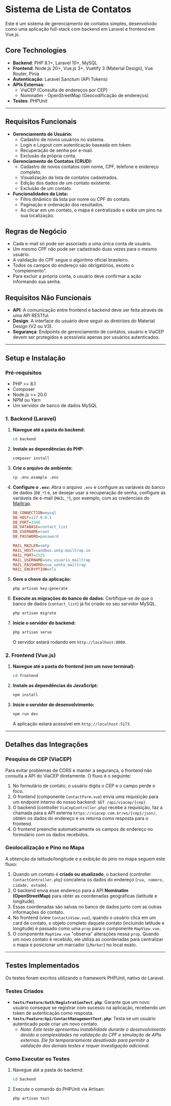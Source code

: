 # Sistema de Lista de Contatos

Este é um sistema de gerenciamento de contatos simples, desenvolvido como uma aplicação full-stack com backend em Laravel e frontend em Vue.js.

## Core Technologies

-   **Backend**: PHP 8.1+, Laravel 10+, MySQL
-   **Frontend**: Node.js 20+, Vue.js 3+, Vuetify 3 (Material Design), Vue Router, Pinia
-   **Autenticação**: Laravel Sanctum (API Tokens)
-   **APIs Externas**:
    -   ViaCEP (Consulta de endereços por CEP)
    -   Nominatim - OpenStreetMap (Geocodificação de endereços)
-   **Testes**: PHPUnit

---

## Requisitos Funcionais

-   **Gerenciamento de Usuário:**
    -   Cadastro de novos usuários no sistema.
    -   Login e Logout com autenticação baseada em token.
    -   Recuperação de senha por e-mail.
    -   Exclusão da própria conta.
-   **Gerenciamento de Contatos (CRUD):**
    -   Cadastro de novos contatos com nome, CPF, telefone e endereço completo.
    -   Visualização da lista de contatos cadastrados.
    -   Edição dos dados de um contato existente.
    -   Exclusão de um contato.
-   **Funcionalidades da Lista:**
    -   Filtro dinâmico da lista por nome ou CPF do contato.
    -   Paginação e ordenação dos resultados.
    -   Ao clicar em um contato, o mapa é centralizado e exibe um pino na sua localização.

## Regras de Negócio

-   Cada e-mail só pode ser associado a uma única conta de usuário.
-   Um mesmo CPF não pode ser cadastrado duas vezes para o mesmo usuário.
-   A validação do CPF segue o algoritmo oficial brasileiro.
-   Todos os campos do endereço são obrigatórios, exceto o "complemento".
-   Para excluir a própria conta, o usuário deve confirmar a ação informando sua senha.

## Requisitos Não Funcionais

-   **API**: A comunicação entre frontend e backend deve ser feita através de uma API RESTful.
-   **Design**: A interface do usuário deve seguir as diretrizes do Material Design (V2 ou V3).
-   **Segurança**: Endpoints de gerenciamento de contatos, usuário e ViaCEP devem ser protegidos e acessíveis apenas por usuários autenticados.

---

## Setup e Instalação

### Pré-requisitos

-   PHP >= 8.1
-   Composer
-   Node.js >= 20.0
-   NPM ou Yarn
-   Um servidor de banco de dados MySQL

### 1. Backend (Laravel)

1.  **Navegue até a pasta do backend:**
    ```bash
    cd backend
    ```

2.  **Instale as dependências do PHP:**
    ```bash
    composer install
    ```

3.  **Crie o arquivo de ambiente:**
    ```bash
    cp .env.example .env
    ```

4.  **Configure o `.env`:**
    Abra o arquivo `.env` e configure as variáveis do banco de dados (`DB_*`) e, se desejar usar a recuperação de senha, configure as variáveis de e-mail (`MAIL_*`), por exemplo, com as credenciais do [Mailtrap](https://mailtrap.io/).
    ```ini
    DB_CONNECTION=mysql
    DB_HOST=127.0.0.1
    DB_PORT=3306
    DB_DATABASE=contact_list
    DB_USERNAME=root
    DB_PASSWORD=password

    MAIL_MAILER=smtp
    MAIL_HOST=sandbox.smtp.mailtrap.io
    MAIL_PORT=2525
    MAIL_USERNAME=seu_usuario_mailtrap
    MAIL_PASSWORD=sua_senha_mailtrap
    MAIL_ENCRYPTION=tls
    ```

5.  **Gere a chave da aplicação:**
    ```bash
    php artisan key:generate
    ```

6.  **Execute as migrações do banco de dados:**
    Certifique-se de que o banco de dados (`contact_list`) já foi criado no seu servidor MySQL.
    ```bash
    php artisan migrate
    ```

7.  **Inicie o servidor do backend:**
    ```bash
    php artisan serve
    ```
    O servidor estará rodando em `http://localhost:8000`.

### 2. Frontend (Vue.js)

1.  **Navegue até a pasta do frontend (em um novo terminal):**
    ```bash
    cd frontend
    ```

2.  **Instale as dependências do JavaScript:**
    ```bash
    npm install
    ```

3.  **Inicie o servidor de desenvolvimento:**
    ```bash
    npm run dev
    ```
    A aplicação estará acessível em `http://localhost:5173`.

---

## Detalhes das Integrações

### Pesquisa de CEP (ViaCEP)

Para evitar problemas de CORS e manter a segurança, o frontend não consulta a API do ViaCEP diretamente. O fluxo é o seguinte:

1.  No formulário de contato, o usuário digita o CEP e o campo perde o foco.
2.  O frontend (componente `ContactForm.vue`) envia uma requisição para um endpoint interno do nosso backend: `GET /api/viacep/{cep}`.
3.  O backend (controller `ViaCepController.php`) recebe a requisição, faz a chamada para a API externa `https://viacep.com.br/ws/{cep}/json/`, obtém os dados do endereço e os retorna como resposta para o frontend.
4.  O frontend preenche automaticamente os campos de endereço no formulário com os dados recebidos.

### Geolocalização e Pino no Mapa

A obtenção da latitude/longitude e a exibição do pino no mapa seguem este fluxo:

1.  Quando um contato é **criado ou atualizado**, o backend (controller `ContactController.php`) concatena os dados do endereço (`rua, número, cidade, estado`).
2.  O backend envia esse endereço para a API **Nominatim (OpenStreetMap)** para obter as coordenadas geográficas (latitude e longitude).
3.  Essas coordenadas são salvas no banco de dados junto com as outras informações do contato.
4.  No frontend (view `ContactsView.vue`), quando o usuário clica em um card de contato, o objeto completo daquele contato (incluindo latitude e longitude) é passado como uma `prop` para o componente `MapView.vue`.
5.  O componente `MapView.vue` "observa" alterações nessa `prop`. Quando um novo contato é recebido, ele utiliza as coordenadas para centralizar o mapa e posicionar um marcador (`LMarker`) no local exato.

---

## Testes Implementados

Os testes foram escritos utilizando o framework PHPUnit, nativo do Laravel.

### Testes Criados

-   **`tests/Feature/Auth/RegistrationTest.php`**: Garante que um novo usuário consegue se registrar com sucesso na aplicação, recebendo um token de autenticação como resposta.
-   **`tests/Feature/Api/ContactManagementTest.php`**: Testa se um usuário autenticado pode criar um novo contato.
    -   *Nota: Este teste apresentou instabilidade durante o desenvolvimento devido a complexidades na validação do CPF e simulação de APIs externas. Ele foi temporariamente desativado para permitir a validação dos demais testes e requer investigação adicional.*

### Como Executar os Testes

1.  Navegue até a pasta do backend:
    ```bash
    cd backend
    ```
2.  Execute o comando do PHPUnit via Artisan:
    ```bash
    php artisan test
    ```
